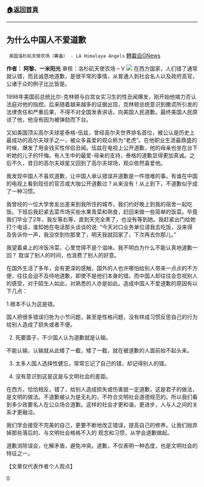 ###  [:house:返回首頁](https://github.com/ourhimalayas/txt)
---

## 为什么中国人不爱道歉
` 美国洛杉矶天使农场（筹备） - LA Himalaya Angels` [轉載自GNews](https://gnews.org/zh-hans/962687/)

**作者： 阿黎、一米阳光**
审核：洛杉矶天使农场 – V
![]()![](https://gnews.org/wp-content/uploads/2021/03/nick-fewings-teUoVzv9sBc-unsplash-scaled.jpg)
在西方国家，人们错了通常就认错，而且诚恳地道歉，是很平常的事情，从普通人到社会名人以及政府高官，公诸于众的例子比比皆是。

1998年美国前总统比尔-克林顿与白宫女实习生的性丑闻爆发，刚开始他竭力否认法庭对他的指控。后来随着越来越多的证据出现，克林顿总统意识到撒谎所引发的法律责任和严重后果，不得不对全国发表讲话，向美国人民道歉。最终美国人民原谅了他，他没有因为被弹劾而下台。

又如美国顶尖高尔夫球星泰格-伍兹，曾经高尔夫世界排名首位，被公认是历史上最成功的高尔夫球手之一，被众多喜爱的观众称为“老虎”。在他职业生涯最鼎盛的时候，爆发了用金钱买性伴侣丑闻。伍兹在电视上公开道歉，他的母亲也坐在台下听她的儿子的忏悔。有人生中的最爱-母亲的支持，泰格的道歉显得更加真诚。之后不久，昔日的高尔夫球星又回到了高尔夫球场，观众依然喜爱他。

我发现中国人不喜欢道歉，让中国人承认错误并道歉是一件很难的事。有谁在中国的电视上看到现任的官员或大咖公开道歉过？从来没有！从上到下，不道歉似乎成了一种习惯。

我曾经的一位大学舍友出差来到我所住的城市，我们约好晚上到我的宿舍一起吃饭。下班后我赶紧去菜市场买些水果青菜和熟食，赶回来做一些简单的饭菜。毕竟我们毕业了2年，我左等右等，直到天完全黑了，也没有等到她。我赶紧出门给她打个电话，谁知她在电话那头谈谈的说: “今天对口业务单位请我去吃饭，没来得及告诉你一声，我没空到你那里了，明天我就回家了，下次再去你那儿。”

我望着桌上的冷饭冷菜，心里觉得不是个滋味。我不明白为什么不能认真地道歉一回？ 耽误了别人的时间，也浪费了别人的好意。

在国外生活了多年，会有更深的感触，国外的人也许哪怕给别人带来一点点的不方便，往往会迫不及待地道歉，即使不是他们本身的错。而中国人却往往会忽视别人的感受，对于陌生人如此，对熟悉的人亦是如此。造成中国人不爱道歉的原因有以下几点：

1.根本不认为这是错。

国人把很多错误归咎为小节问题，甚至是性格问题，没有样成习惯反思自己的行为给别人造成了损失或者不便。

2. 死要面子，不少国人认为道歉就是认输。

不能认输，认输就从此矮了一截，矮了一截，就在被道歉的人面前抬不起头来。

3. 太多人国人选择性健忘，常常忘记了自己的错，却记得别人的错。

4. 没有意识到这是这是与文明社会的差距。

在西方，恰恰相反，错了，给别人造成损失或伤害就一定道歉，这是君子的做法，是文明的做法。不道歉被认为是无礼的，不符合文明社会道德规范的。所以我们看到多少政要名人在公众场合道歉。这样的社会才更和谐，更进步，人与人之间的关系才更融洽。

我们学会接受不完美的自己，更要不断地改正错误，提高自己的修养。让我们抛弃掉那些落后的、与文明社会格格不入的 观念和习惯，从学会道歉做起。

道歉消除误会，化解矛盾，避免冲突。道歉，不仅表明一种态度，也是文明社会的特征之一。

【文章仅代表作者个人观点】

0
